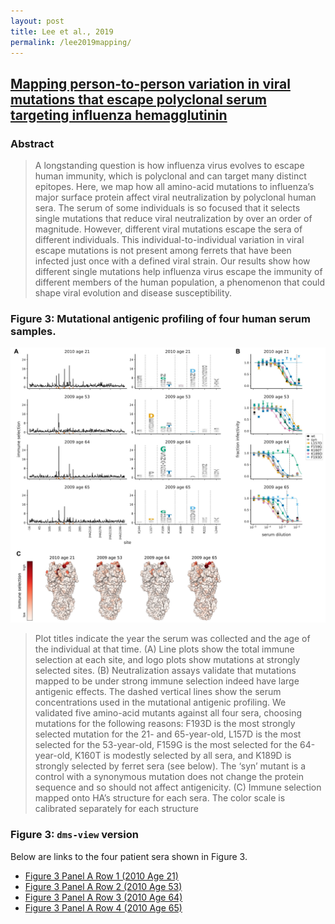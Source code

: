 ```yaml
---
layout: post
title: Lee et al., 2019
permalink: /lee2019mapping/
---
```

## [Mapping person-to-person variation in viral mutations that escape polyclonal serum targeting influenza hemagglutinin](https://elifesciences.org/articles/49324)

### Abstract
> A longstanding question is how influenza virus evolves to escape human immunity, which is polyclonal and can target many distinct epitopes. Here, we map how all amino-acid mutations to influenza’s major surface protein affect viral neutralization by polyclonal human sera. The serum of some individuals is so focused that it selects single mutations that reduce viral neutralization by over an order of magnitude. However, different viral mutations escape the sera of different individuals. This individual-to-individual variation in viral escape mutations is not present among ferrets that have been infected just once with a defined viral strain. Our results show how different single mutations help influenza virus escape the immunity of different members of the human population, a phenomenon that could shape viral evolution and disease susceptibility.

### Figure 3: Mutational antigenic profiling of four human serum samples.
![Figure 3](images/lee2019mapping_fig3.jpg)

>Plot titles indicate the year the serum was collected and the age of the individual at that time. (A) Line plots show the total immune selection at each site, and logo plots show mutations at strongly selected sites. (B) Neutralization assays validate that mutations mapped to be under strong immune selection indeed have large antigenic effects. The dashed vertical lines show the serum concentrations used in the mutational antigenic profiling. We validated five amino-acid mutants against all four sera, choosing mutations for the following reasons: F193D is the most strongly selected mutation for the 21- and 65-year-old, L157D is the most selected for the 53-year-old, F159G is the most selected for the 64-year-old, K160T is modestly selected by all sera, and K189D is strongly selected by ferret sera (see below). The ‘syn’ mutant is a control with a synonymous mutation does not change the protein sequence and so should not affect antigenicity. (C) Immune selection mapped onto HA’s structure for each sera. The color scale is calibrated separately for each structure

### Figure 3: `dms-view` version

Below are links to the four patient sera shown in Figure 3.

- <a href="https://dms-view.github.io/?markdown-url=https%3A%2F%2Fraw.githubusercontent.com%2Fdms-view%2Fdocs%2Fmaster%2F_casestudy_data%2Flee2019mapping.md&data-url=https%3A%2F%2Fraw.githubusercontent.com%2Fdms-view%2Fdocs%2Fmaster%2F_casestudy_data%2Fflu_dms-view.csv&condition=2010-age-21&site_metric=site_Positive+Differential+Selection&mutation_metric=mut_Positive+Differential+Selection&selected_sites=144%2C157%2C159%2C160%2C189%2C193%2C222%2C224&pdb-url=https%3A%2F%2Fraw.githubusercontent.com%2Fdms-view%2Fdocs%2Fmaster%2F_casestudy_data%2F4O5N_trimer.pdb" target="_blank">Figure 3 Panel A Row 1 (2010 Age 21)</a>
- <a href="https://dms-view.github.io/?markdown-url=https%3A%2F%2Fraw.githubusercontent.com%2Fdms-view%2Fdocs%2Fmaster%2F_casestudy_data%2Flee2019mapping.md&data-url=https%3A%2F%2Fraw.githubusercontent.com%2Fdms-view%2Fdocs%2Fmaster%2F_casestudy_data%2Fflu_dms-view.csv&condition=2009-age-53&site_metric=site_Positive+Differential+Selection&mutation_metric=mut_Positive+Differential+Selection&selected_sites=144%2C157%2C159%2C160%2C189%2C193%2C222%2C224&pdb-url=https%3A%2F%2Fraw.githubusercontent.com%2Fdms-view%2Fdocs%2Fmaster%2F_casestudy_data%2F4O5N_trimer.pdb" target="_blank">Figure 3 Panel A Row 2 (2010 Age 53)</a>
- <a href="https://dms-view.github.io/?markdown-url=https%3A%2F%2Fraw.githubusercontent.com%2Fdms-view%2Fdocs%2Fmaster%2F_casestudy_data%2Flee2019mapping.md&data-url=https%3A%2F%2Fraw.githubusercontent.com%2Fdms-view%2Fdocs%2Fmaster%2F_casestudy_data%2Fflu_dms-view.csv&condition=2009-age-64&site_metric=site_Positive+Differential+Selection&mutation_metric=mut_Positive+Differential+Selection&selected_sites=144%2C157%2C159%2C160%2C189%2C193%2C222%2C224&pdb-url=https%3A%2F%2Fraw.githubusercontent.com%2Fdms-view%2Fdocs%2Fmaster%2F_casestudy_data%2F4O5N_trimer.pdb" target="_blank">Figure 3 Panel A Row 3 (2010 Age 64)</a>
- <a href="https://dms-view.github.io/?markdown-url=https%3A%2F%2Fraw.githubusercontent.com%2Fdms-view%2Fdocs%2Fmaster%2F_casestudy_data%2Flee2019mapping.md&data-url=https%3A%2F%2Fraw.githubusercontent.com%2Fdms-view%2Fdocs%2Fmaster%2F_casestudy_data%2Fflu_dms-view.csv&condition=2009-age-65&site_metric=site_Positive+Differential+Selection&mutation_metric=mut_Positive+Differential+Selection&selected_sites=144%2C157%2C159%2C160%2C189%2C193%2C222%2C224&pdb-url=https%3A%2F%2Fraw.githubusercontent.com%2Fdms-view%2Fdocs%2Fmaster%2F_casestudy_data%2F4O5N_trimer.pdb" target="_blank">Figure 3 Panel A Row 4 (2010 Age 65)</a>
